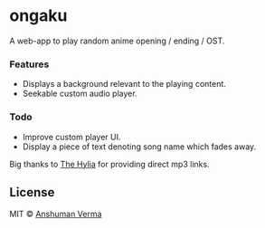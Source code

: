 # ongaku
   
A web-app to play random anime opening / ending / OST.


### Features
* Displays a background relevant to the playing content.
* Seekable custom audio player.


### Todo
* Improve custom player UI.
* Display a piece of text denoting song name which fades away.
  
Big thanks to [The Hylia](https://anime.thehylia.com/) for providing direct mp3 links.

## License

MIT © [Anshuman Verma](https://twitter.com/Anshumaniac12)
